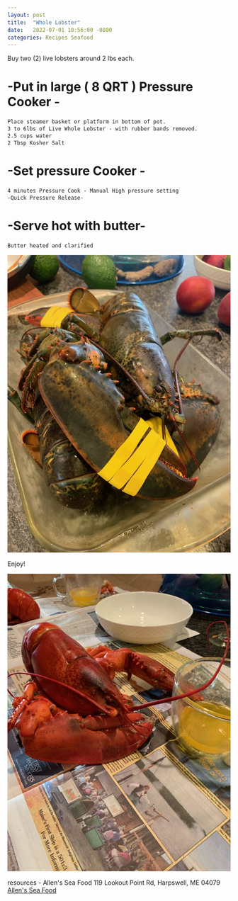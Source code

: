 ```yaml
---
layout: post
title:  "Whole Lobster"
date:   2022-07-01 10:56:00 -0800
categories: Recipes Seafood 
---
```


Buy two (2) live lobsters around 2 lbs each.

# -Put in large ( 8 QRT ) Pressure Cooker - 

	Place steamer basket or platform in bottom of pot.
	3 to 6lbs of Live Whole Lobster - with rubber bands removed. 
	2.5 cups water
	2 Tbsp Kosher Salt


# -Set pressure Cooker - 
	
	4 minutes Pressure Cook - Manual High pressure setting
	-Quick Pressure Release-


# -Serve hot with butter-
	
	Butter heated and clarified 

![Lobster01](/images/lobster01.jpeg)


Enjoy!

![Lobster02](/images/lobster02.jpeg)

 

resources - 
	Allen's Sea Food
	119 Lookout Point Rd, Harpswell, ME 04079
	<a href="https://goo.gl/maps/Jh9nAGg5fhPyEjwS9">Allen's Sea Food</a>


[github-pages]: https://pages.github.com/
[jekyll-gh]:   https://github.com/jekyll/jekyll
